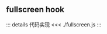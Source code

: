 ## fullscreen hook

<fullScreenDemo />

::: details 代码实现
<<< ./fullscreen.js
:::
<script setup>

import fullScreenDemo from "./index.vue"
</script>


